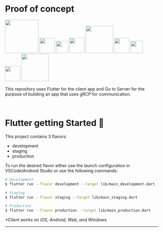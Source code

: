 # Proof of concept

<p float="left">
  <img src="https://flutterframework.com/wp-content/uploads/2018/04/flutter_feature_image_v2.png" width="110" />
  <img src="https://i.redd.it/18np5e06w1s41.png" width="50" />
  <img src="https://cdn-icons-png.flaticon.com/512/817/817799.png" width="40" />
  <img src="https://i.redd.it/18np5e06w1s41.png" width="50" />
  <img src="https://grpc.io/img/logos/grpc-logo.png#center" width="90" />
  <img src="https://i.redd.it/18np5e06w1s41.png" width="50" />
  <img src="https://cdn-icons-png.flaticon.com/512/817/817799.png" width="40" />
  <img src="https://i.redd.it/18np5e06w1s41.png" width="50" />
  <img src="https://cdn.worldvectorlogo.com/logos/golang-1.svg" width="90" />
</p>
<!-- <div style="border-bottom: 1px solid #aaa; width: 600px;"> -->

<p>This repository uses Flutter for the client app and Go to Server for the purpose of building an app that uses gRCP for communication.</p>
</br>

# Flutter getting Started 🚀

This project contains 3 flavors:

- development
- staging
- production

To run the desired flavor either use the launch configuration in VSCode/Android Studio or use the following commands:

```sh
# Development
$ flutter run --flavor development --target lib/main_development.dart

# Staging
$ flutter run --flavor staging --target lib/main_staging.dart

# Production
$ flutter run --flavor production --target lib/main_production.dart
```

_\*Client works on iOS, Android, Web, and Windows._

---
